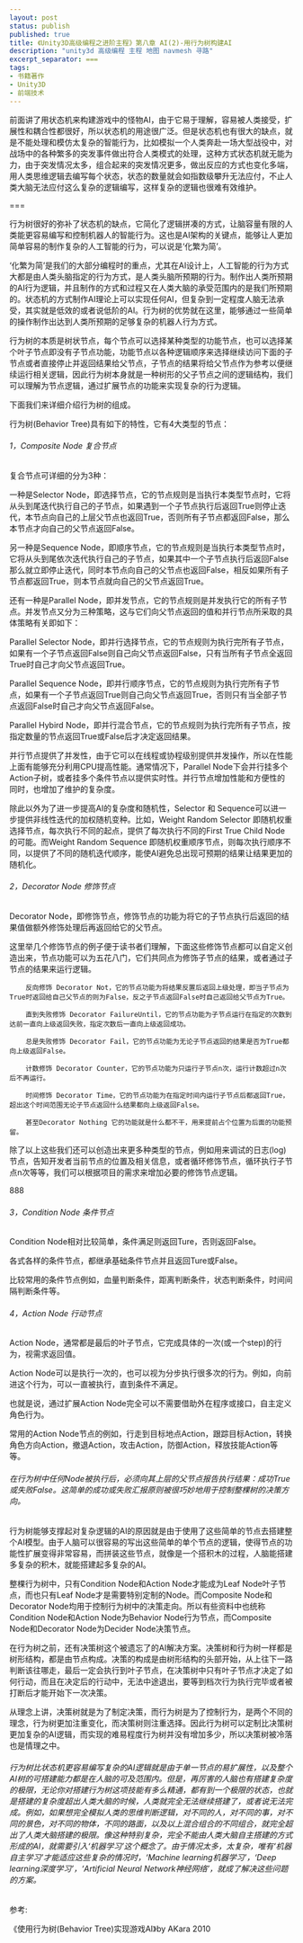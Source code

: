 ```yaml
---
layout: post
status: publish
published: true
title: 《Unity3D高级编程之进阶主程》第八章 AI(2)-用行为树构建AI
description: "unity3d 高级编程 主程 地图 navmesh 寻路"
excerpt_separator: ===
tags:
- 书籍著作
- Unity3D
- 前端技术
---
```


前面讲了用状态机来构建游戏中的怪物AI，由于它易于理解，容易被人类接受，扩展性和耦合性都很好，所以状态机的用途很广泛。但是状态机也有很大的缺点，就是不能处理和模仿太复杂的智能行为，比如模拟一个人类奔赴一场大型战役中，对战场中的各种繁多的突发事件做出符合人类模式的处理，这种方式状态机就无能为力，由于突发情况太多，组合起来的突发情况更多，做出反应的方式也变化多端，用人类思维逻辑去编写每个状态，状态的数量就会如指数级攀升无法应付，不止人类大脑无法应付这么复杂的逻辑编写，这样复杂的逻辑也很难有效维护。

===

行为树很好的弥补了状态机的缺点，它简化了逻辑拼凑的方式，让脑容量有限的人类能更容易编写和控制机器人的智能行为。这也是AI架构的关键点，能够让人更加简单容易的制作复杂的人工智能的行为，可以说是‘化繁为简’。

‘化繁为简’是我们的大部分编程时的重点，尤其在AI设计上，人工智能的行为方式大都是由人类头脑指定的行为方式，是人类头脑所预期的行为。制作出人类所预期的AI行为逻辑，并且制作的方式和过程又在人类大脑的承受范围内的是我们所预期的。状态机的方式制作AI理论上可以实现任何AI，但复杂到一定程度人脑无法承受，其实就是低效的或者说低阶的AI。行为树的优势就在这里，能够通过一些简单的操作制作出达到人类所预期的足够复杂的机器人行为方式。

行为树的本质是树状节点，每个节点可以选择某种类型的功能节点，也可以选择某个叶子节点即没有子节点功能，功能节点以各种逻辑顺序来选择继续访问下面的子节点或者直接停止并返回结果给父节点，子节点的结果将给父节点作为参考以便继续运行相关逻辑，因此行为树本身就是一种树形的父子节点之间的逻辑结构，我们可以理解为节点逻辑，通过扩展节点的功能来实现复杂的行为逻辑。

下面我们来详细介绍行为树的组成。

行为树(Behavior Tree)具有如下的特性，它有4大类型的节点：

###### 1，Composite Node 复合节点

复合节点可详细的分为3种：

一种是Selector Node，即选择节点，它的节点规则是当执行本类型节点时，它将从头到尾迭代执行自己的子节点，如果遇到一个子节点执行后返回True则停止迭代，本节点向自己的上层父节点也返回True，否则所有子节点都返回False，那么本节点才向自己的父节点返回False。

另一种是Sequence Node，即顺序节点，它的节点规则是当执行本类型节点时，它将从头到尾依次迭代执行自己的子节点，如果其中一个子节点执行后返回False那么就立即停止迭代，同时本节点向自己的父节点也返回False，相反如果所有子节点都返回True，则本节点就向自己的父节点返回True。

还有一种是Parallel Node，即并发节点，它的节点规则是并发执行它的所有子节点。并发节点又分为三种策略，这与它们向父节点返回的值和并行节点所采取的具体策略有关即如下：

Parallel Selector Node，即并行选择节点，它的节点规则为执行完所有子节点，如果有一个子节点返回False则自己向父节点返回False，只有当所有子节点全返回True时自己才向父节点返回True。

Parallel Sequence Node，即并行顺序节点，它的节点规则为执行完所有子节点，如果有一个子节点返回True则自己向父节点返回True，否则只有当全部子节点返回False时自己才向父节点返回False。

Parallel Hybird Node，即并行混合节点，它的节点规则为执行完所有子节点，按指定数量的节点返回True或False后才决定返回结果。

并行节点提供了并发性，由于它可以在线程或协程级别提供并发操作，所以在性能上面有能够充分利用CPU提高性能。通常情况下，Parallel Node下会并行挂多个Action子树，或者挂多个条件节点以提供实时性。并行节点增加性能和方便性的同时，也增加了维护的复杂度。

除此以外为了进一步提高AI的复杂度和随机性，Selector 和 Sequence可以进一步提供非线性迭代的加权随机变种。比如，Weight Random Selector 即随机权重选择节点，每次执行不同的起点，提供了每次执行不同的First True Child Node的可能。而Weight Random Sequence 即随机权重顺序节点，则每次执行顺序不同，以提供了不同的随机迭代顺序，能使AI避免总出现可预期的结果让结果更加的随机化。

###### 2，Decorator Node 修饰节点

Decorator Node，即修饰节点，修饰节点的功能为将它的子节点执行后返回的结果值做额外修饰处理后再返回给它的父节点。

这里举几个修饰节点的例子便于读书者们理解，下面这些修饰节点都可以自定义创造出来，节点功能可以为五花八门，它们共同点为修饰子节点的结果，或者通过子节点的结果来运行逻辑。

		反向修饰 Decorator Not，它的节点功能为将结果反置后返回上级处理，即当子节点为True时返回给自己父节点的则为False，反之子节点返回False时自己返回给父节点为True。

		直到失败修饰 Decorator FailureUntil，它的节点功能为子节点运行在指定的次数到达前一直向上级返回失败，指定次数后一直向上级返回成功。

		总是失败修饰 Decorator Fail，它的节点功能为无论子节点返回的结果是否为True都向上级返回False。

		计数修饰 Decorator Counter，它的节点功能为只运行子节点n次，运行计数超过n次后不再运行。

		时间修饰 Decorator Time，它的节点功能为在指定时间内运行子节点后都返回True，超出这个时间范围无论子节点返回什么结果都向上级返回False。		

		甚至Decorator Nothing 它的功能就是什么都不干，用来提前占个位置为后面的功能预留。

除了以上这些我们还可以创造出来更多种类型的节点，例如用来调试的日志(log)节点，告知开发者当前节点的位置及相关信息，或者循环修饰节点，循环执行子节点n次等等，我们可以根据项目的需求来增加必要的修饰节点逻辑。

888

###### 3，Condition Node 条件节点

Condition Node相对比较简单，条件满足则返回Ture，否则返回False。

各式各样的条件节点，都继承基础条件节点并且返回Ture或False。

比较常用的条件节点例如，血量判断条件，距离判断条件，状态判断条件，时间间隔判断条件等。

###### 4，Action Node 行动节点

Action Node，通常都是最后的叶子节点，它完成具体的一次(或一个step)的行为，视需求返回值。

Action Node可以是执行一次的，也可以视为分步执行很多次的行为。例如，向前进这个行为，可以一直被执行，直到条件不满足。

也就是说，通过扩展Action Node完全可以不需要借助外在程序或接口，自主定义角色行为。

常用的Action Node节点的例如，行走到目标地点Action，跟踪目标Action，转换角色方向Action，撤退Action，攻击Action，防御Action，释放技能Action等等。

###### 在行为树中任何Node被执行后，必须向其上层的父节点报告执行结果：成功True或失败False。这简单的成功或失败汇报原则被很巧妙地用于控制整棵树的决策方向。

行为树能够支撑起对复杂逻辑的AI的原因就是由于使用了这些简单的节点去搭建整个AI模型。由于人脑可以很容易的写出这些简单的单个节点的逻辑，使得节点的功能性扩展变得非常容易，而拼装这些节点，就像是一个搭积木的过程，人脑能搭建多复杂的积木，就能搭建起多复杂的AI。

整棵行为树中，只有Condition Node和Action Node才能成为Leaf Node叶子节点，而也只有Leaf Node才是需要特别定制的Node。而Composite Node和Decorator Node均用于控制行为树中的决策走向。所以有些资料中也统称Condition Node和Action Node为Behavior Node行为节点，而Composite Node和Decorator Node为Decider Node决策节点。

在行为树之前，还有决策树这个被遗忘了的AI解决方案。决策树和行为树一样都是树形结构，都是由节点构成。决策的构成是由树形结构的头部开始，从上往下一路判断该往哪走，最后一定会执行到叶子节点，在决策树中只有叶子节点才决定了如何行动，而且在决定后的行动中，无法中途退出，要等到档次行为执行完毕或者被打断后才能开始下一次决策。

从理念上讲，决策树就是为了制定决策，而行为树是为了控制行为，是两个不同的理念，行为树更加注重变化，而决策树则注重选择。因此行为树可以定制比决策树更加复杂的AI逻辑，而实现的难易程度行为树并没有增加多少，所以决策树被冷落也是情理之中。

###### 行为树比状态机更容易编写复杂的AI逻辑就是由于单一节点的易扩展性，以及整个AI树的可搭建能力都是在人脑的可及范围内。但是，再厉害的人脑也有搭建复杂度的极限，无论你对搭建行为树这项技能有多么精通，都有到一个极限的状态，也就是搭建的复杂度超出人类大脑的时候，人类就完全无法继续搭建了，或者说无法完成。例如，如果想完全模拟人类的思维判断逻辑，对不同的人，对不同的事，对不同的景色，对不同的物体，不同的路面，以及以上混合组合的不同组合，就完全超出了人类大脑搭建的极限。像这种特别复杂，完全不能由人类大脑自主搭建的方式形成的AI，就需要引入‘机器学习’这个概念了。由于情况太多，太复杂，唯有‘机器自主学习’才能适应这些复杂的情况时，‘Machine learning机器学习’，‘Deep learning深度学习’，‘Artificial Neural Network神经网络’，就成了解决这些问题的方案。


参考:

《使用行为树(Behavior Tree)实现游戏AI》by AKara 2010


